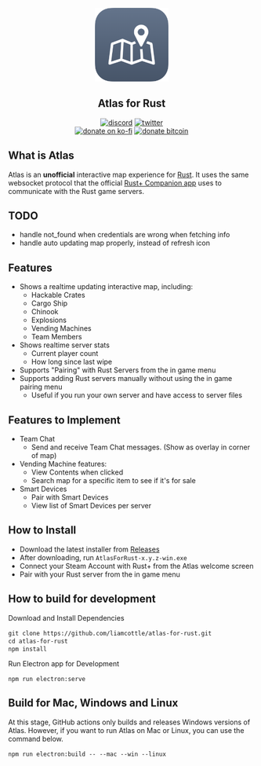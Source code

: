 <p align="center">
<a href="https://github.com/liamcottle/atlas-for-rust"><img src="./public/icon_rounded.png" width="150"></a>
</p>

<h2 align="center">Atlas for Rust</h2>

<p align="center">
<a href="https://discord.com/channels/@me"><img src="https://img.shields.io/badge/Discord-Liam%20Cottle%230001-%237289DA?style=flat&logo=discord" alt="discord"/></a>
<a href="https://twitter.com/liamcottle"><img src="https://img.shields.io/badge/Twitter-@liamcottle-%231DA1F2?style=flat&logo=twitter" alt="twitter"/></a>
<br/>
<a href="https://ko-fi.com/liamcottle"><img src="https://img.shields.io/badge/Donate%20a%20Coffee-liamcottle-yellow?style=flat&logo=buy-me-a-coffee" alt="donate on ko-fi"/></a>
<a href="./donate.md"><img src="https://img.shields.io/badge/Donate%20Bitcoin-3FPBfiEwioWHFix3kZqe5bdU9F5o8mG8dh-%23FF9900?style=flat&logo=bitcoin" alt="donate bitcoin"/></a>
</p>

## What is Atlas

Atlas is an **unofficial** interactive map experience for [Rust](https://rust.facepunch.com/). It uses the same websocket protocol that the official [Rust+ Companion app](https://rust.facepunch.com/companion) uses to communicate with the Rust game servers.

## TODO

- handle not_found when credentials are wrong when fetching info
- handle auto updating map properly, instead of refresh icon

## Features

- Shows a realtime updating interactive map, including:
    - Hackable Crates
    - Cargo Ship
    - Chinook
    - Explosions
    - Vending Machines
    - Team Members
- Shows realtime server stats
    - Current player count
    - How long since last wipe
- Supports "Pairing" with Rust Servers from the in game menu
- Supports adding Rust servers manually without using the in game pairing menu
    - Useful if you run your own server and have access to server files

## Features to Implement

- Team Chat
    - Send and receive Team Chat messages. (Show as overlay in corner of map)
- Vending Machine features:
    - View Contents when clicked
    - Search map for a specific item to see if it's for sale
- Smart Devices
    - Pair with Smart Devices
    - View list of Smart Devices per server

## How to Install

- Download the latest installer from [Releases](https://github.com/liamcottle/atlas-for-rust/releases)
- After downloading, run `AtlasForRust-x.y.z-win.exe`
- Connect your Steam Account with Rust+ from the Atlas welcome screen
- Pair with your Rust server from the in game menu

## How to build for development

Download and Install Dependencies

```
git clone https://github.com/liamcottle/atlas-for-rust.git
cd atlas-for-rust
npm install
```

Run Electron app for Development

```
npm run electron:serve
```

## Build for Mac, Windows and Linux

At this stage, GitHub actions only builds and releases Windows versions of Atlas. However, if you want to run Atlas on Mac or Linux, you can use the command below.

```
npm run electron:build -- --mac --win --linux
```
